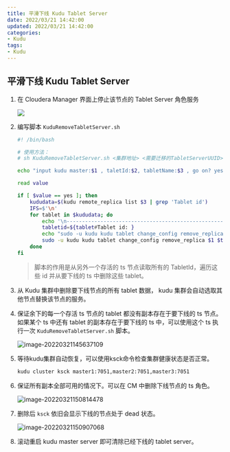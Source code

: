 ```yaml
---
title: 平滑下线 Kudu Tablet Server
date: 2022/03/21 14:42:00
updated: 2022/03/21 14:42:00
categories:
- Kudu
tags:
- Kudu
---
```


## 平滑下线 Kudu Tablet Server

1. 在 Cloudera Manager 界面上停止该节点的 Tablet Server 角色服务

   ![](https://image-1257603108.cos.ap-guangzhou.myqcloud.com/20220321144555.png)

   <!--more-->

2. 编写脚本 `KuduRemoveTabletServer.sh` 

   ```bash
   #! /bin/bash
   
   # 使用方法：
   # sh KuduRemoveTabletServer.sh <集群地址> <需要迁移的TabletServerUUID> <集群中任一存活的一个服务节点>
   
   echo "input kudu master:$1 , taletId:$2, tabletName:$3 , go on? yes/no"
   
   read value
   
   if [ $value == yes ]; then
       kududata=$(kudu remote_replica list $3 | grep 'Tablet id')
       IFS=$'\n'
       for tablet in $kududata; do
           echo '\n------------------------------------------------------------------------------------------'
           tabletid=${tablet#Tablet id: }
           echo "sudo -u kudu kudu tablet change_config remove_replica $1 $tabletid $2"
           sudo -u kudu kudu tablet change_config remove_replica $1 $tabletid $2
       done
   fi
   ```

   > 脚本的作用是从另外一个存活的 ts 节点读取所有的 TabletId，遍历这些 id 并从要下线的 ts 中删除这些 tablet。

3. 从 Kudu 集群中删除要下线节点的所有 tablet 数据， kudu 集群会自动选取其他节点替换该节点的服务。

4. 保证余下的每一个存活 ts 节点的 tablet 都没有副本存在于要下线的 ts 节点。如果某个 ts 中还有 tablet 的副本存在于要下线的 ts 中，可以使用这个 ts 执行一次 `KuduRemoveTabletServer.sh` 脚本。

   ![image-20220321145637109](https://image-1257603108.cos.ap-guangzhou.myqcloud.com/image-20220321145637109.png)

5. 等待kudu集群自动恢复，可以使用ksck命令检查集群健康状态是否正常。

   ```bash
   kudu cluster ksck master1:7051,master2:7051,master3:7051
   ```

6. 保证所有副本全部可用的情况下。可以在 CM 中删除下线节点的 ts 角色。

   ![image-20220321150814478](https://image-1257603108.cos.ap-guangzhou.myqcloud.com/image-20220321150814478.png)

7. 删除后 `ksck` 依旧会显示下线的节点处于 dead 状态。

   ![image-20220321150907068](https://image-1257603108.cos.ap-guangzhou.myqcloud.com/image-20220321150907068.png)

8. 滚动重启 kudu master server 即可清除已经下线的 tablet server。

   

   

